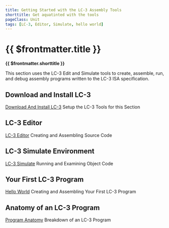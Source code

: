 ```yaml
---
title: Getting Started with the LC-3 Assembly Tools
shorttitle: Get aquatinted with the tools
pageClass: Unit
tags: [LC-3, Editor, Simulate, hello world]
---
```


# {{ $frontmatter.title }}
**{{ $frontmatter.shorttitle }}**

This section uses the LC-3 Edit and Simulate tools to create, assemble, run, and debug assembly programs written to the LC-3 ISA specification.

## Download and Install LC-3
[Download And Install LC-3](./DownloadAndInstall)
Setup the LC-3 Tools for this Section

## LC-3 Editor
[LC-3 Editor](./LC3Edit)
Creating and Assembling Source Code

## LC-3 Simulate Environment
[LC-3 Simulate](./LC3Simulate)
Running and Examining Object Code

## Your First LC-3 Program
[Hello World](./HelloWorld)
Creating and Assembling Your First LC-3 Program

## Anatomy of an LC-3 Program
[Program Anatomy](./ProgramAnatomy.md)
Breakdown of an LC-3 Program
